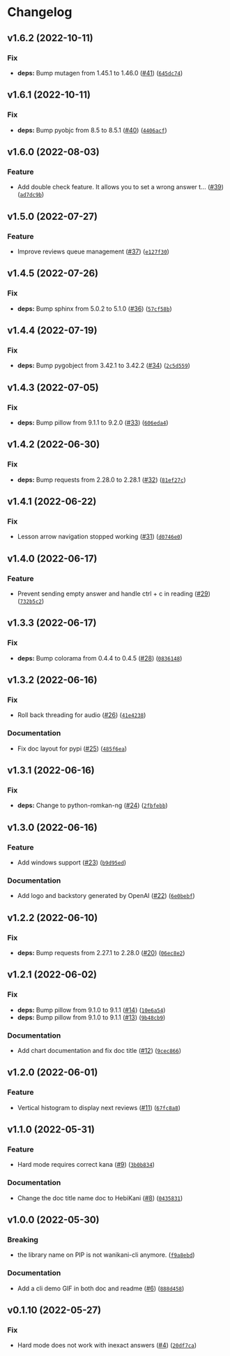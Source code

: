 # Changelog

<!--next-version-placeholder-->

## v1.6.2 (2022-10-11)
### Fix
* **deps:** Bump mutagen from 1.45.1 to 1.46.0 ([#41](https://github.com/ajite/hebikani/issues/41)) ([`645dc74`](https://github.com/ajite/hebikani/commit/645dc74fc0f5532991f92e352872a00117442022))

## v1.6.1 (2022-10-11)
### Fix
* **deps:** Bump pyobjc from 8.5 to 8.5.1 ([#40](https://github.com/ajite/hebikani/issues/40)) ([`4406acf`](https://github.com/ajite/hebikani/commit/4406acf009291a0a7b47202ae5f24c2bf8ec7758))

## v1.6.0 (2022-08-03)
### Feature
* Add double check feature. It allows you to set a wrong answer t… ([#39](https://github.com/ajite/hebikani/issues/39)) ([`ad7dc9b`](https://github.com/ajite/hebikani/commit/ad7dc9bfe645319496fa1df3faceac7283ea8f27))

## v1.5.0 (2022-07-27)
### Feature
* Improve reviews queue management ([#37](https://github.com/ajite/hebikani/issues/37)) ([`e127f30`](https://github.com/ajite/hebikani/commit/e127f30883898b1a4f52594592be19434545350f))

## v1.4.5 (2022-07-26)
### Fix
* **deps:** Bump sphinx from 5.0.2 to 5.1.0 ([#36](https://github.com/ajite/hebikani/issues/36)) ([`57cf58b`](https://github.com/ajite/hebikani/commit/57cf58b43a4dda1b7b50650389526f09191e78b9))

## v1.4.4 (2022-07-19)
### Fix
* **deps:** Bump pygobject from 3.42.1 to 3.42.2 ([#34](https://github.com/ajite/hebikani/issues/34)) ([`2c5d559`](https://github.com/ajite/hebikani/commit/2c5d559c2e5fd984d65b7d5995709b34f34536a6))

## v1.4.3 (2022-07-05)
### Fix
* **deps:** Bump pillow from 9.1.1 to 9.2.0 ([#33](https://github.com/ajite/hebikani/issues/33)) ([`606eda4`](https://github.com/ajite/hebikani/commit/606eda4e7d11c7da9392364ff20d01c36b74998f))

## v1.4.2 (2022-06-30)
### Fix
* **deps:** Bump requests from 2.28.0 to 2.28.1 ([#32](https://github.com/ajite/hebikani/issues/32)) ([`81ef27c`](https://github.com/ajite/hebikani/commit/81ef27cb5309488a12b92cd2e16da47ad969e95b))

## v1.4.1 (2022-06-22)
### Fix
* Lesson arrow navigation stopped working ([#31](https://github.com/ajite/hebikani/issues/31)) ([`d0746e0`](https://github.com/ajite/hebikani/commit/d0746e09daf91265eef15630199988ff60ee0078))

## v1.4.0 (2022-06-17)
### Feature
* Prevent sending empty answer and handle ctrl + c in reading ([#29](https://github.com/ajite/hebikani/issues/29)) ([`732b5c2`](https://github.com/ajite/hebikani/commit/732b5c2619da0b6a6942a857158a1875d1f756d8))

## v1.3.3 (2022-06-17)
### Fix
* **deps:** Bump colorama from 0.4.4 to 0.4.5 ([#28](https://github.com/ajite/hebikani/issues/28)) ([`0836148`](https://github.com/ajite/hebikani/commit/083614899a15cf2ad0a1299502abd7f0db325f76))

## v1.3.2 (2022-06-16)
### Fix
* Roll back threading for audio ([#26](https://github.com/ajite/hebikani/issues/26)) ([`41e4238`](https://github.com/ajite/hebikani/commit/41e423817b9c8f8df1526b0651b4462ce10f8a44))

### Documentation
* Fix doc layout for pypi ([#25](https://github.com/ajite/hebikani/issues/25)) ([`485f6ea`](https://github.com/ajite/hebikani/commit/485f6ea177b413fa3abff361e13c53c36bffbe23))

## v1.3.1 (2022-06-16)
### Fix
* **deps:** Change to python-romkan-ng ([#24](https://github.com/ajite/hebikani/issues/24)) ([`2fbfebb`](https://github.com/ajite/hebikani/commit/2fbfebb249bb39bc0f0039a6ce4620cae8eac60a))

## v1.3.0 (2022-06-16)
### Feature
* Add windows support ([#23](https://github.com/ajite/hebikani/issues/23)) ([`b9d95ed`](https://github.com/ajite/hebikani/commit/b9d95ed22d16f5b56577f15bdc5f2b56b3f087ad))

### Documentation
* Add logo and backstory generated by OpenAI ([#22](https://github.com/ajite/hebikani/issues/22)) ([`6e0bebf`](https://github.com/ajite/hebikani/commit/6e0bebf13944c9938f8feb15e60d283a15508645))

## v1.2.2 (2022-06-10)
### Fix
* **deps:** Bump requests from 2.27.1 to 2.28.0 ([#20](https://github.com/ajite/hebikani/issues/20)) ([`06ec8e2`](https://github.com/ajite/hebikani/commit/06ec8e2f8fd82e539ea4547d6290d2199972952a))

## v1.2.1 (2022-06-02)
### Fix
* **deps:** Bump pillow from 9.1.0 to 9.1.1 ([#14](https://github.com/ajite/hebikani/issues/14)) ([`10e6a54`](https://github.com/ajite/hebikani/commit/10e6a549185976321b307d8a1d994d2744d6b88c))
* **deps:** Bump pillow from 9.1.0 to 9.1.1 ([#13](https://github.com/ajite/hebikani/issues/13)) ([`9b48cb9`](https://github.com/ajite/hebikani/commit/9b48cb9a933bab058342938a43c4ca9349775b75))

### Documentation
* Add chart documentation and fix doc title ([#12](https://github.com/ajite/hebikani/issues/12)) ([`9cec866`](https://github.com/ajite/hebikani/commit/9cec866d368f642afa9d177b3e9423c0aab72d73))

## v1.2.0 (2022-06-01)
### Feature
* Vertical histogram to display next reviews ([#11](https://github.com/ajite/hebikani/issues/11)) ([`67fc8a8`](https://github.com/ajite/hebikani/commit/67fc8a846ab34ec478c7937a69d8401720839792))

## v1.1.0 (2022-05-31)
### Feature
* Hard mode requires correct kana ([#9](https://github.com/ajite/hebikani/issues/9)) ([`3b0b834`](https://github.com/ajite/hebikani/commit/3b0b8347d8d1ef1d9dd6636b61a295d560b1dae1))

### Documentation
* Change the doc title name doc to HebiKani ([#8](https://github.com/ajite/hebikani/issues/8)) ([`0435831`](https://github.com/ajite/hebikani/commit/0435831d22c721c85669d0539b9d2ac2f8d830b4))

## v1.0.0 (2022-05-30)
### Breaking
* the library name on PIP is not wanikani-cli anymore. ([`f9a8ebd`](https://github.com/ajite/hebikani/commit/f9a8ebda6c11d772676c1a2edfd711fd83e6ba9d))

### Documentation
* Add a cli demo GIF in both doc and readme ([#6](https://github.com/ajite/hebikani/issues/6)) ([`888d458`](https://github.com/ajite/hebikani/commit/888d45888dcc8f8ac608c9e06f2fae44a052fe09))

## v0.1.10 (2022-05-27)
### Fix
* Hard mode does not work with inexact answers ([#4](https://github.com/ajite/hebikani/issues/4)) ([`20df7ca`](https://github.com/ajite/hebikani/commit/20df7caa96d6f1f01f8a49054be51c9d14d51592))
